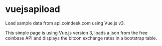 # vuejsapiload
Load sample data from api.coindesk.com using Vue.js v3.

This simple page is using Vue.js version 3, loads a json from the free coinbase API and displays the bitcon exchange rates in a bootstrap table.


